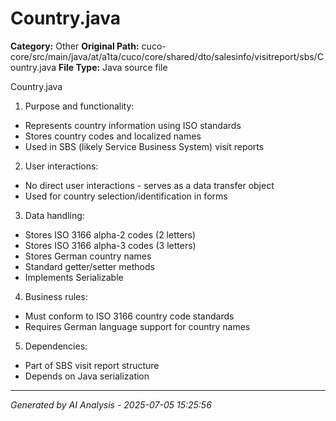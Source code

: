 # Country.java

**Category:** Other
**Original Path:** cuco-core/src/main/java/at/a1ta/cuco/core/shared/dto/salesinfo/visitreport/sbs/Country.java
**File Type:** Java source file

Country.java

1. Purpose and functionality:
- Represents country information using ISO standards
- Stores country codes and localized names
- Used in SBS (likely Service Business System) visit reports

2. User interactions:
- No direct user interactions - serves as a data transfer object
- Used for country selection/identification in forms

3. Data handling:
- Stores ISO 3166 alpha-2 codes (2 letters)
- Stores ISO 3166 alpha-3 codes (3 letters)
- Stores German country names
- Standard getter/setter methods
- Implements Serializable

4. Business rules:
- Must conform to ISO 3166 country code standards
- Requires German language support for country names

5. Dependencies:
- Part of SBS visit report structure
- Depends on Java serialization

---
*Generated by AI Analysis - 2025-07-05 15:25:56*
